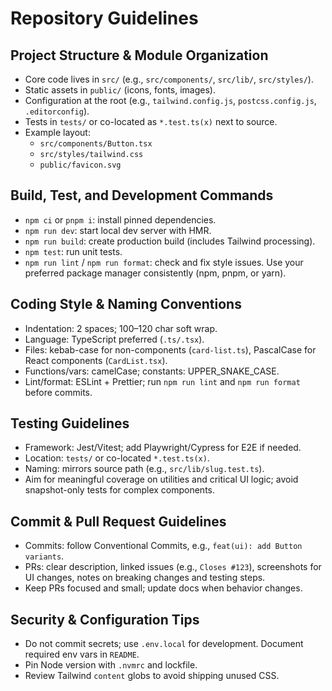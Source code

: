 # Repository Guidelines

## Project Structure & Module Organization
- Core code lives in `src/` (e.g., `src/components/`, `src/lib/`, `src/styles/`).
- Static assets in `public/` (icons, fonts, images).
- Configuration at the root (e.g., `tailwind.config.js`, `postcss.config.js`, `.editorconfig`).
- Tests in `tests/` or co-located as `*.test.ts(x)` next to source.
- Example layout:
  - `src/components/Button.tsx`
  - `src/styles/tailwind.css`
  - `public/favicon.svg`

## Build, Test, and Development Commands
- `npm ci` or `pnpm i`: install pinned dependencies.
- `npm run dev`: start local dev server with HMR.
- `npm run build`: create production build (includes Tailwind processing).
- `npm test`: run unit tests.
- `npm run lint` / `npm run format`: check and fix style issues.
Use your preferred package manager consistently (npm, pnpm, or yarn).

## Coding Style & Naming Conventions
- Indentation: 2 spaces; 100–120 char soft wrap.
- Language: TypeScript preferred (`.ts/.tsx`).
- Files: kebab-case for non-components (`card-list.ts`), PascalCase for React components (`CardList.tsx`).
- Functions/vars: camelCase; constants: UPPER_SNAKE_CASE.
- Lint/format: ESLint + Prettier; run `npm run lint` and `npm run format` before commits.

## Testing Guidelines
- Framework: Jest/Vitest; add Playwright/Cypress for E2E if needed.
- Location: `tests/` or co-located `*.test.ts(x)`.
- Naming: mirrors source path (e.g., `src/lib/slug.test.ts`).
- Aim for meaningful coverage on utilities and critical UI logic; avoid snapshot-only tests for complex components.

## Commit & Pull Request Guidelines
- Commits: follow Conventional Commits, e.g., `feat(ui): add Button variants`.
- PRs: clear description, linked issues (e.g., `Closes #123`), screenshots for UI changes, notes on breaking changes and testing steps.
- Keep PRs focused and small; update docs when behavior changes.

## Security & Configuration Tips
- Do not commit secrets; use `.env.local` for development. Document required env vars in `README`.
- Pin Node version with `.nvmrc` and lockfile.
- Review Tailwind `content` globs to avoid shipping unused CSS.
